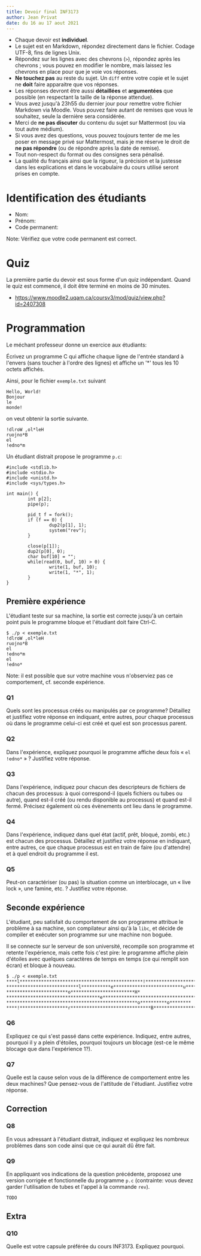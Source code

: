```yaml
---
title: Devoir final INF3173
author: Jean Privat
date: du 16 au 17 aout 2021
---
```


* Chaque devoir est **individuel**.
* Le sujet est en Markdown, répondez directement dans le fichier. Codage UTF-8, fins de lignes Unix.
* Répondez sur les lignes avec des chevrons (`>`), répondez après les chevrons ; vous pouvez en modifier le nombre, mais laissez les chevrons en place pour que je voie vos réponses.
* **Ne touchez pas** au reste du sujet. Un `diff` entre votre copie et le sujet ne **doit** faire apparaitre que vos réponses.
* Les réponses devront être aussi **détaillées** et **argumentées** que possible (en respectant la taille de la réponse attendue).
* Vous avez jusqu'à 23h55 du dernier jour pour remettre votre fichier Markdown via Moodle. Vous pouvez faire autant de remises que vous le souhaitez, seule la dernière sera considérée.
* Merci de **ne pas discuter** du contenu du sujet sur Mattermost (ou via tout autre médium).
* Si vous avez des questions, vous pouvez toujours tenter de me les poser en message privé sur Mattermost, mais je me réserve le droit de **ne pas répondre** (ou de répondre après la date de remise).
* Tout non-respect du format ou des consignes sera pénalisé.
* La qualité du français ainsi que la rigueur, la précision et la justesse dans les explications et dans le vocabulaire du cours utilisé seront prises en compte.


# Identification des étudiants

* Nom:
* Prénom:
* Code permanent:

Note: Vérifiez que votre code permanent est correct.


# Quiz

La première partie du devoir est sous forme d'un quiz indépendant.
Quand le quiz est commencé, il doit être terminé en moins de 30 minutes.

* <https://www.moodle2.uqam.ca/coursv3/mod/quiz/view.php?id=2407308>

# Programmation

Le méchant professeur donne un exercice aux étudiants:

Écrivez un programme C qui affiche chaque ligne de l'entrée standard à l'envers (sans toucher à l'ordre des lignes) et affiche un '*' tous les 10 octets affichés.

Ainsi, pour le fichier `exemple.txt` suivant

```
Hello, World!
Bonjour
le
monde!
```

on veut obtenir la sortie suivante.

```
!dlroW ,ol*leH
ruojno*B
el
!edno*m
```


Un étudiant distrait propose le programme `p.c`:

```
#include <stdlib.h>
#include <stdio.h>
#include <unistd.h>
#include <sys/types.h>

int main() { 
        int p[2];
        pipe(p);

        pid_t f = fork();
        if (f == 0) { 
                dup2(p[1], 1);
                system("rev");
        } 

        close(p[1]);
        dup2(p[0], 0);
        char buf[10] = "";
        while(read(0, buf, 10) > 0) { 
                write(1, buf, 10);
                write(1, "*", 1);
        } 
}
```

## Première expérience

L'étudiant teste sur sa machine, la sortie est correcte jusqu'à un certain point puis le programme bloque et l'étudiant doit faire Ctrl-C.

```
$ ./p < exemple.txt 
!dlroW ,ol*leH
ruojno*B
el
!edno*m
el
!edno*
```

Note: il est possible que sur votre machine vous n'observiez pas ce comportement, cf. seconde expérience.

### Q1

Quels sont les processus créés ou manipulés par ce programme?
Détaillez et justifiez votre réponse en indiquant, entre autres, pour chaque processus où dans le programme celui-ci est créé et quel est son processus parent.

>
>
>
>
>

### Q2

Dans l'expérience, expliquez pourquoi le programme affiche deux fois « `el !edno*` » ?
Justifiez votre réponse.

>
>
>
>

### Q3

Dans l'expérience, indiquez pour chacun des descripteurs de fichiers de chacun des processus: à quoi correspond-il (quels fichiers ou tubes ou autre), quand est-il créé (ou rendu disponible au processus) et quand est-il fermé. Précisez également où ces évènements ont lieu dans le programme.

>
>
>
>

### Q4

Dans l'expérience, indiquez dans quel état (actif, prêt, bloqué, zombi, etc.) est chacun des processus.
Détaillez et justifiez votre réponse en indiquant, entre autres, ce que chaque processus est en train de faire (ou d'attendre) et à quel endroit du programme il est.

>
>
>
>

### Q5

Peut-on caractériser (ou pas) la situation comme un interblocage, un « live lock », une famine, etc. ?
Justifiez votre réponse.

>
>
>
>


## Seconde expérience

L'étudiant, peu satisfait du comportement de son programme attribue le problème à sa machine, son compilateur ainsi qu'à la `libc`, et décide de compiler et exécuter son programme sur une machine non boguée.

Il se connecte sur le serveur de son université, recompile son programme et retente l'expérience, mais cette fois c'est pire: le programme affiche plein d'étoiles avec quelques caractères de temps en temps (ce qui remplit son écran) et bloque à nouveau.

```
$ ./p < exemple.txt
****l**********************************************!**************************************W*** ***************************l***********e**************************u*********************n***********************************************e***********d*************n*o**********m**********************************************************************************************************************************************************
***********************o************************H*
***********************************e******************************************,****************r*****************************
*************************************************o**********o********
****!******************r******************************B****************d********o***********************************l*********************************************************l************************************************************************j*********j**********j**********j*************j*********j**********j***************j********j*j************j**************************************************************************************************************************************************************************************************************************************************************************************************************************************************************************************************************************************************************************************************************************************************************************************************************************************************************************************************************************************************************************************************************************************************************************************************************************************************************************************************************************************************************************************************************************************************************************************************************************************************************************************************************************************************************************************************************************************************************************************************************************************************************************************************************************************************************************************************************************************************************************************************************************************************************************************************************************************************************************************************************************************************************************************************************************************************************************************************************************************************************************************************************************************************************************************************************************************************************************************************************************************************************************************************************************************************************************************************************************************************************************************************************************************************************************************************************************************************************************************************************************************************************************************************************************************************************************************************************************************************************************************************************************************************************************************************************************************************************************************************************************************************************************************************************************
```

### Q6

Expliquez ce qui s'est passé dans cette expérience. Indiquez, entre autres, pourquoi il y a plein d'étoiles, pourquoi toujours un blocage (est-ce le même blocage que dans l'expérience 1?).

>
>
>

### Q7

Quelle est la cause selon vous de la différence de comportement entre les deux machines?
Que pensez-vous de l'attitude de l'étudiant.
Justifiez votre réponse.

>
>
>

## Correction

### Q8

En vous adressant à l'étudiant distrait, indiquez et expliquez les nombreux problèmes dans son code ainsi que ce qui aurait dû être fait.

>
>
>

### Q9

En appliquant vos indications de la question précédente, proposez une version corrigée et fonctionnelle du programme `p.c` (contrainte: vous devez garder l'utilisation de tubes et l'appel à la commande `rev`).

```c
TODO
```

## Extra

### Q10

Quelle est votre capsule préférée du cours INF3173. Expliquez pourquoi.

>
>
>
